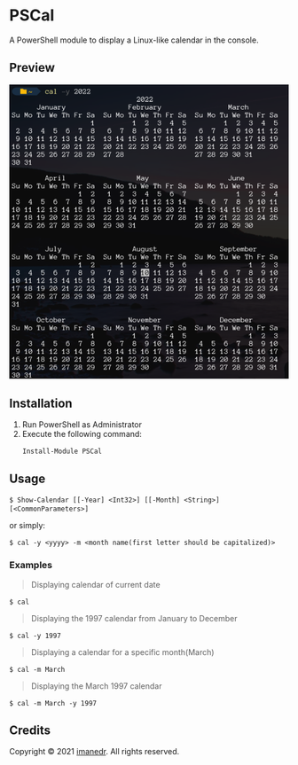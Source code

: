 # PSCal
A PowerShell module to display a Linux-like calendar in the console.

## Preview
![Preview](Screenshots/cal2022.png)

## Installation

1. Run PowerShell as Administrator
2. Execute the following command:
    ```pwsh
    Install-Module PSCal
    ```

## Usage

```pwsh
$ Show-Calendar [[-Year] <Int32>] [[-Month] <String>] [<CommonParameters>]        
```
or simply:
```pwsh
$ cal -y <yyyy> -m <month name(first letter should be capitalized)> 
```
### Examples
> Displaying calendar of current date
```pwsh
$ cal
```
> Displaying the 1997 calendar from January to December
```pwsh 
$ cal -y 1997
```
>Displaying a calendar for a specific month(March)
```pwsh
$ cal -m March
```
>Displaying the March 1997 calendar
```pwsh
$ cal -m March -y 1997
```

## Credits
Copyright © 2021 
[imanedr](https://github.com/imanedr). All rights reserved.
